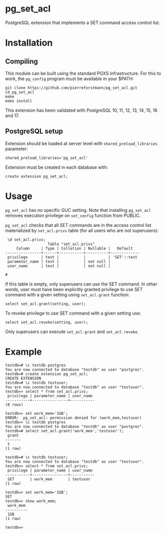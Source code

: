 # pg_set_acl
PostgreSQL extension that implements a SET command access control list.
# Installation

## Compiling

This module can be built using the standard PGXS infrastructure. For this to work, the `pg_config` program must be available in your $PATH:

```
git clone https://github.com/pierreforstmann/pg_set_acl.git
cd pg_set_acl
make
make install
```

This extension has been validated with PostgreSQL 10, 11, 12, 13, 14, 15, 16 and 17.

## PostgreSQL setup

Extension should be loaded at server level with `shared_preload_libraries` parameter:
```
shared_preload_libraries='pg_set_acl'
```
Extension must be created in each database with:
```
create extension pg_set_acl;
```

# Usage

`pg_set_acl` has no specific GUC setting.
Note that installing `pg_set_acl` removes execution privilege on `set_config` function from PUBLIC.

`pg_set_acl` checks that all SET commands are in the access control list materialized by `set_acl.privs` table (for all users who are not superusers):

```
 \d set_acl.privs;
                   Table "set_acl.privs"
     Column     | Type | Collation | Nullable |   Default   
----------------+------+-----------+----------+-------------
 privilege      | text |           |          | 'SET'::text
 parameter_name | text |           | not null | 
 user_name      | text |           | not null | 

# 
```
If this table is empty, only superusers can use the SET command. In other words, user must have been explicitly granted privilege to  use SET command with a given setting using `set_acl.grant` function:
```
select set_acl.grant(setting, user);
```
To revoke privilege to use SET command with a given setting use:
```
select set_acl.revoke(setting, user);
```
Only superusers can execute `set_acl.grant` and `set_acl.revoke`.

# Example
```
testdb=# \c testdb postgres
You are now connected to database "testdb" as user "postgres".
testdb=# create extension pg_set_acl;
CREATE EXTENSION
testdb=# \c testdb testuser;
You are now connected to database "testdb" as user "testuser".
testdb=> select * from set_acl.privs;
 privilege | parameter_name | user_name 
-----------+----------------+-----------
(0 rows)

testdb=> set work_mem='1GB';
ERROR:  pg_set_acl: permission denied for (work_mem,testuser)
testdb=> \c testdb postgres
You are now connected to database "testdb" as user "postgres".
testdb=# select set_acl.grant('work_mem','testuser');
 grant 
-------
 t
(1 row)

testdb=# \c testdb testuser;
You are now connected to database "testdb" as user "testuser".
testdb=> select * from set_acl.privs;
 privilege | parameter_name | user_name 
-----------+----------------+-----------
 SET       | work_mem       | testuser
(1 row)

testdb=> set work_mem='1GB';
SET
testdb=> show work_mem;
 work_mem 
----------
 1GB
(1 row)

testdb=> 
```
